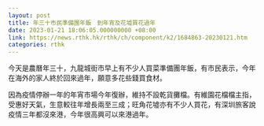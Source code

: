 ```yaml
---
layout: post
title: 年三十市民準備團年飯　到年宵及花墟買花過年
date: 2023-01-21 18:06:05.000000000 +08:00
link: https://news.rthk.hk/rthk/ch/component/k2/1684863-20230121.htm
categories: rthk
---
```


今天是農曆年三十，九龍城街市早上有不少人買菜準備團年飯，有市民表示，今年在海外的家人終於回來過年，願意多花些錢買食材。

因為疫情停辦一年的年宵市場今年復辦，維持不設乾貨攤檔。有維園花檔檔主指，受惠好天氣，生意較往年增長兩至三成；旺角花墟亦有不少人買花，有深圳旅客說疫情三年都沒來港，今年很高興可以來港過年。
